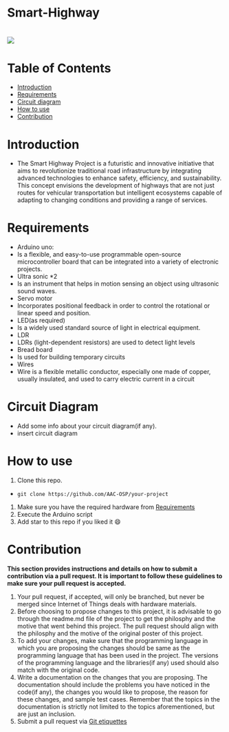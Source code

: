 # Smart-Highway
<h1 align="centre">
   <img src="image link for your project">
</h1>

# Table of Contents
- [Introduction](#introduction) <br>
- [Requirements](#requirements) <br>
- [Circuit diagram](#circuit-diagram) <br>
- [How to use](#how-to-use) <br>
- [Contribution](#contribution)

# Introduction
-	The Smart Highway Project is a futuristic and innovative initiative that aims to revolutionize traditional road infrastructure by integrating advanced technologies to enhance safety, efficiency, and sustainability. This concept envisions the development of highways that are not just routes for vehicular transportation but intelligent ecosystems capable of adapting to changing conditions and providing a range of services.

# Requirements
- Arduino uno:
- Is a flexible, and easy-to-use programmable open-source microcontroller board that can be integrated into a variety of electronic projects.
- Ultra sonic *2
- Is an instrument that helps in motion sensing  an object using ultrasonic sound waves.
- Servo motor
- Incorporates positional feedback in order to control the rotational or linear speed and position.
- LED(as required)
- Is a widely used standard source of light in electrical equipment.
- LDR
- LDRs (light-dependent resistors) are used to detect light levels
- Bread board
- Is used for building temporary circuits
- Wires
- Wire is a flexible metallic conductor, especially one made of copper, usually insulated, and used to carry electric current in a circuit

# Circuit Diagram
- Add some info about your circuit diagram(if any).
- insert circuit diagram

# How to use
1. Clone this repo. <br>
-  ```terminal
   git clone https://github.com/AAC-OSP/your-project
   ```
1. Make sure you have the required hardware from [Requirements](#requirements) <br>
1. Execute the Arduino script <br>
1. Add star to this repo if you liked it 😄
   
# Contribution 
**This section provides instructions and details on how to submit a contribution via a pull request. It is important to follow these guidelines to make sure your pull request is accepted.**
1. Your pull request, if accepted, will only be branched, but never be merged since Internet of Things deals with hardware materials.
2. Before choosing to propose changes to this project, it is advisable to go through the readme.md file of the project to get the philosphy and the motive that went behind this project. The pull request should align with the philosphy and the motive of the original poster of this project.
3. To add your changes, make sure that the programming language in which you are proposing the changes should be same as the programming language that has been used in the project. The versions of the programming language and the libraries(if any) used should also match with the original code.
4. Write a documentation on the changes that you are proposing. The documentation should include the problems you have noticed in the code(if any), the changes you would like to propose, the reason for these changes, and sample test cases. Remember that the topics in the documentation is strictly not limited to the topics aforementioned, but are just an inclusion.
5. Submit a pull request via [Git etiquettes](https://gist.github.com/mikepea/863f63d6e37281e329f8) 



     

